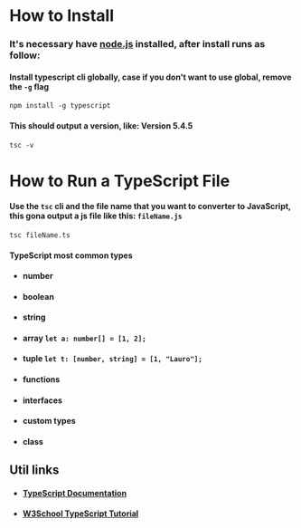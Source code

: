# How to Install
### It's necessary have <a href="https://nodejs.org/en" target="_blank">node.js</a> installed, after install runs as follow:

#### Install typescript cli globally, case if you don't want to use global, remove the `-g` flag
`npm install -g typescript`

#### This should output a version, like: Version 5.4.5
`tsc -v`

# How to Run a TypeScript File

#### Use the `tsc` cli and the file name that you want to converter to JavaScript, this gona output a js file like this: `fileName.js`
`tsc fileName.ts`

#### TypeScript most common types
- #### number
- #### boolean
- #### string
- #### array `let a: number[] = [1, 2];`
- #### tuple `let t: [number, string] = [1, "Lauro"];`
- #### functions
- #### interfaces
- #### custom types
- #### class

## Util links
- #### <a href="https://www.typescriptlang.org/docs/" target="_blank">TypeScript Documentation</a> 
- #### <a href="https://www.w3schools.com/typescript/index.php" target="_blank">W3School TypeScript Tutorial</a> 
